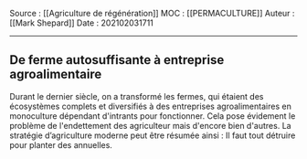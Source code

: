 Source : [[Agriculture de régénération]]
MOC : [[PERMACULTURE]]
Auteur : [[Mark Shepard]]
Date : 202102031711
***

## De ferme autosuffisante à entreprise agroalimentaire 
Durant le dernier siècle, on a transformé les fermes, qui étaient des écosystèmes complets et diversifiés à des entreprises agroalimentaires en monoculture dépendant d'intrants pour fonctionner. Cela pose évidement le problème de l'endettement des agriculteur mais d'encore bien d'autres. 
La stratégie d’agriculture moderne peut être résumée ainsi : Il faut tout détruire pour planter des annuelles.